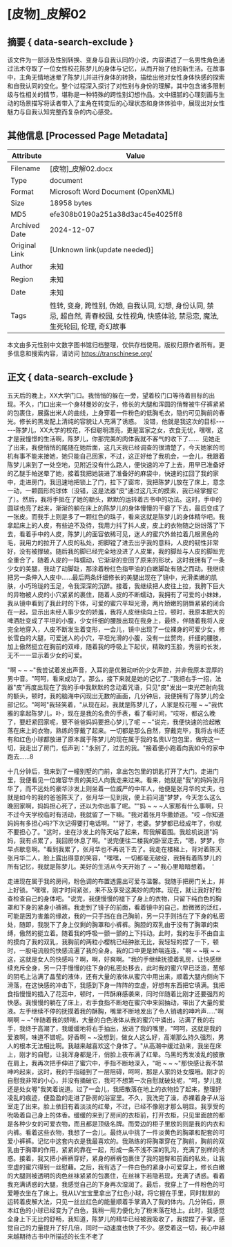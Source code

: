 # [皮物]_皮解02



## 摘要  { data-search-exclude }

<!-- tcd_abstract -->
该文件为一部涉及性别转换、变身与自我认同的小说，内容讲述了一名男性角色通过法术夺取了一位女性校花陈梦儿的身体与记忆，从而开始了他的新生活。在故事中，主角无情地迷晕了陈梦儿并进行身体的转换，描绘出他对女性身体快感的探索和自我认同的变化。整个过程深入探讨了对性别与身份的理解，其中包含诸多限制级与性相关的情节，堪称是一种特殊的跨性别幻想作品。文中细腻的心理刻画与生动的场景描写将读者带入了主角在转变后的心理状态和身体体验中，展现出对女性魅力与自我认知完整而复杂的内心感受。

<!-- tcd_abstract_end -->

## 其他信息 [Processed Page Metadata]

| Attribute       | Value                                  |
|-----------------|----------------------------------------|
| Filename        | [皮物]_皮解02.docx                             |
| Type            | document                                 |
| Format          | Microsoft Word Document (OpenXML)                               |
| Size            | 18958 bytes                           |
| MD5             | efe308b0190a251a38d3ac45e4025ff8                                  |
| Archived Date   | 2024-12-07                             |
| Original Link   | [Unknown link(update needed)]                         |
| Author          | 未知                               |
| Region          | 未知                               |
| Date            | 未知                                 |
| Tags            | 性转, 变身, 跨性别, 伪娘, 自我认同, 幻想, 身份认同, 禁忌, 超自然, 青春校园, 女性视角, 快感体验, 禁忌恋, 魔法, 生死轮回, 伦理, 奇幻故事                                 |

本文由多元性别中文数字图书馆归档整理，仅供存档使用。版权归原作者所有。更多信息和搜索内容，请访问 <https://transchinese.org/>


## 正文 { data-search-exclude }

<!-- tcd_main_text -->
五天后的晚上，XX大学门口。我悄悄的躲在一旁，望着校门口等待着目标的出现。不久，门口出来一个身材曼妙的女子，修长的大腿和浑圆的俏臀被牛仔裤紧紧的包裹住，展露出米人的曲线，上身穿着一件粉色的低胸毛衣，隐约可见胸前的春光。修长的黑发配上清纯的容貌让人充满了诱惑。  没错，他就是我这次的目标------陈梦儿，XX大学的校花，不但聪明漂亮，更是富家之女，衣食无忧，嘿嘿，这才是我憧憬的生活啊，陈梦儿，你那完美的肉体我就不客气的收下了......  见她走了出来，我便悄悄的尾随在她后面，这几天我已经调查的很清楚了，今天她家的司机有事不能来接她，她只能自己回家，不过，这正好给了我机会，一会儿，我跟着陈梦儿来到了一处空地，见附近没有什么路人，便快速的冲了上去，用早已准备好的乙醚手帕迷晕了她，接着我把她装进了准备好的麻袋中，快速的扛回了我的家中，走进房门，我迅速地把锁上了门，拉下了窗帘，我把陈梦儿放在了床上，意念一动，一颗圆形的球体（没错，这是法器"皮"通过这几天的摸索，我已经掌握它了）。然后，我将手抵在了她的额头，默默的运转着古书中的功法。这时，手中的圆球也亮了起来，渐渐的躺在床上的陈梦儿的身体慢慢的干瘪了下去，最后变成了一张皮。而我手上则是多了一颗红色的珠子，看来这就是陈梦儿的身体精华吧。我拿起床上的人皮，有些迫不及待，我用力抖了抖人皮，皮上的衣物随之纷纷落了下去，看着手中的人皮，陈梦儿的面容依稀可见，迷人的蜜穴外耸拉着几根黑色的毛，我用力的拉开了人皮的私处，把脚镗了进去出乎我的意料，人皮的韧性非常好，没有被撑破。随后我的脚已经完全地没进了人皮里，我的脚趾与人皮的脚趾完全重合了，随着人皮的一阵蠕动，它渐渐的变回了原来的形状，这时我拥有了一条少女的美腿，我动了动脚趾，那涂着粉红色指甲油的白嫩脚趾有随之而动。我继续把另一条伸入人皮中......最后两条纤细修长的美腿出现在了镜中，光滑柔嫩的肌肤，小巧玲珑的玉足，令我深深的沉醉。接着，我继续把人皮往上拉，我胯下巨大的异物被人皮的小穴紧紧的裹住，随着人皮的不断蠕动，我拥有了可爱的小妹妹，我从镜中看到了我此时的下体，可爱的蜜穴平坦光滑，两片娇嫩的阴唇紧紧的闭合在一起，显示出未经人事少女的娇羞，我将人皮继续向上拉，顿时，我原本肥大的啤酒肚变成了平坦的小腹，少女纤细的腰肢出现在我身上，最终，伴随着我将人皮完全地穿入，人皮不断发生着变形，一会儿，镜中出现了一位裸身的可爱少女，修长雪白的大腿，可爱迷人的小穴，平坦光滑的小腹，没有一丝赘肉，纤细的腰肢，加上傲然挺立在胸前的双峰，随着我的呼吸上下起伏，精致的玉脸，秀丽的长发，无不一一显示着少女的可爱。

"啊 ~ ~ ~"我尝试着发出声音，入耳的是优雅动听的少女声腔，并非我原本混厚的男中音。"呵呵，看来成功了。那么，接下来就是她的记忆了.."我把右手一招，法器"皮"再度出现在了我的手中我默默的念动着咒语，只见"皮"发出一束光芒射向我的额头，顿时，我的脑海中闪现出无数的画面，几分钟后，我便拥有了陈梦儿的全部记忆。"呵呵"我轻笑着，"从现在起，我就是陈梦儿了，人家是校花喔 ~ ~"我优雅的拿起陈梦儿，卟，现在是我的名贵的手表，看了看时间，"哎呀，都这么晚了，要赶紧回家呢，要不爸爸妈妈要担心梦儿了呢 ~ ~"说完，我便快速的捡起散落在床上的衣物，熟练的穿戴了起来。一切都是那么自然，穿戴完毕，我将古书还有和红色小球都放进了原本属于陈梦儿的现在属于我的名贵LV包包里，做完这一切，我走出了房门，低声到："永别了，过去的我。"接着便小跑着向我如今的家中跑去......8

十几分钟后，我来到了一幢别墅的门前，拿出包包里的钥匙打开了大门。走进门里，我便看见一位雍容华贵的美妇人向我走来过来。看来，她就是"我"的妈妈张月华了，而不远处的豪华沙发上则坐着一位威严的中年人，他便是张月华的丈夫，也就是如今的我的爸爸陈天了，张月华一见到我，便上前问道"梦梦，今天怎么这么晚回家啊，妈妈担心死了，还以为你出事了呢。""妈 ~ ~ ~人家那有什么事啊，只不过今天学校临时有活动，我就留了一下嘛。"我对着张月华撒娇道。"哎 ~你知道妈妈有多担心吗?下次记得要打电话啊。""好了，老婆。梦梦都已经成年了，你就不要担心了。"这时，坐在沙发上的陈天站了起来，帮我解着围。我趁机说道"妈妈，我有点累了，我回房休息了啊。"说完便往二楼我的卧室走去，"嗯，梦梦，你早点歇息啊。"看到我累了，张月华也不再说下去了。我走在楼梯上，背对着陈天张月华二人，脸上露出得意的笑容，"嘿嘿，一切都毫无破绽，我拥有着陈梦儿的所有记忆，我就是陈梦儿。美好的生活从今天开始了 ~ ~"我心里暗暗想着。  '

走进现在属于我的房间，粉色调的布置透露出可爱与温馨。我随手把房门关上，并上好锁。"嘿嘿，刚才时间紧张，来不及享受这美妙的肉体。现在，就让我好好检查检查自己的身体吧。"说完，我便慢慢的褪下了身上的衣物，只留下纯白色的胸罩和下身的紧身小裤裤。我走到了镜子的前面，看着镜中的自己，脸微微的泛红，可能是因为害羞的缘故，我的一只手挡在自己胸前，另一只手则挡在了下身的私密处，随即，我脱下了身上仅剩的胸罩和小裤裤。胸腔的双乳由于没有了胸罩的束缚，傲然的挺立着。随着我的呼吸一颤一颤的上下抖动。此时，我的左手不由自主的摸向了我的双乳，我胸前的两粒小樱桃已经肿胀无比，我轻轻的捏了一下，顿时，一股电流般的快感流遍了我的全身。我的口中更是娇喘连连，"啊 ~ ~哦 ~ ~这，这就是女人的快感吗？啊，啊，好爽啊。"我的手继续抚摸着乳房，让快感继续充斥全身，另一只手慢慢的往下身的私密处移去，此时我的蜜穴早已泛滥，葱郁的阴毛上沾满了晶莹的液体，还有大量的液体从蜜穴中用出来，顺着大腿内侧向下滑落，在这快感的冲击下，我感到下身一阵阵的空虚，好想有东西把它填满。我把食指慢慢的插入了花蕊中，顿时，一阵酥麻感袭来，同时伴随着比刚才还要强烈的快感。我慢慢的躺在了床上，右手食指不断地在蜜穴中来回抽动，带出了大量的爱液。左手继续不停的抚摸着我的酥胸，嘴里不断地发出了令人销魂的呻吟声....."啊啊啊 ~ ~"伴随着我的娇喘，大量的白色液体从我的蜜穴中涌出，沾满了我的右手，我终于高潮了，我缓缓地将右手抽出，放进了我的嘴里，"呵呵，这就是我的爱液啊，味道不错呢。好香啊 ~ ~没想到，做女人这么好，高潮那么持久强烈，男人的根本无法相比啊。我越来越喜欢这个身体了。"从高潮中缓过劲来，我坐在床上，刚才的自慰，让我浑身都是汗，俏脸上夜布满了红晕。乌黑的秀发凌乱的披散在肩上，我再次把手伸进了蜜穴中，手指不断地深入，"呃 ~ ~ ~"那快感让我不禁呻吟起来，这时，我的手指碰到了一层阻碍，呵呵，那是人家的处女膜哦。刚才的自慰我非常的小心，并没有捅破它，我可不想第一次自慰就破处呢，"呵，梦儿我还是处女喔"我笑着说道。过了一会儿，我把散落在地上的衣物捡了起来，整理好凌乱的痕迹，便盈盈的走进了卧房的浴室里。不久，我洗完了澡，赤裸着身子从浴室走了出来。脸上依旧有着淡淡的红晕，不过，已经不像刚才那么明显。我享受的吮吸着自己身上的体香。缓缓的来到了房间的衣柜前，打开衣柜，只见里面放的都是各种少女的可爱衣物，而且都是顶级名牌。而旁边的柜子里放的则是我的内衣和内裤。看着这些衣物，我想了一会儿。最终从中挑了一件淡黄色的胸罩和配套的可爱小裤裤。记忆中这套内衣是我最喜欢的。我熟练的将胸罩穿在了胸前，胸前的双乳由于胸罩的作用，紧紧的靠在一起，形成一条不浅不深的乳沟，充满了别样的诱惑。接着，我又把小裤裤穿好，紧身的裤裤包裹住了我的翘臀和前面的私处，让我空虚的蜜穴得到一丝慰藉。之后，我有选了一件白色的紧身小可爱穿上，修长白嫩的大腿则被透明的肉色丝袜紧紧的包裹住，在丝袜下若隐若现，充满了诱惑。看着我充满诱惑的大腿，我感觉自己的下身再次湿润了。最后，我穿上了一件粉色的可爱睡衣坐在了床上。我从LV宝宝里拿出了红色小球，将它握在手里，同时默默的运转着皮解大法，只见一丝丝红色的能量顺着手掌涌入了我的体内。几分钟后，原本红色的小球已经变为了白色，我稍一用力便化为了粉末落在地上。此时，我感觉全身上下无比的舒畅，我知道，陈梦儿的精华已经被我吸收了，我捏捏了手掌，感觉自己的力量提升了好几倍，同时一动速度也快了不少。感受着这一切，我心中越来越期待古书中所描述的长生不老了
<!-- tcd_main_text_end -->

